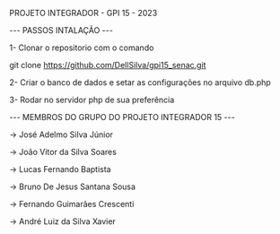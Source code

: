 PROJETO INTEGRADOR - GPI 15 - 2023

--- PASSOS INTALAÇÃO ---

1- Clonar o repositorio com o comando 

git clone https://github.com/DellSilva/gpi15_senac.git

2- Criar o banco de dados e setar as configurações no arquivo db.php

3- Rodar no servidor php de sua preferência


--- MEMBROS DO GRUPO DO PROJETO INTEGRADOR 15 ---

-> José Adelmo Silva Júnior

-> João Vitor da Silva Soares

-> Lucas Fernando Baptista

-> Bruno De Jesus Santana Sousa

-> Fernando Guimarães Crescenti

-> André Luiz da Silva Xavier